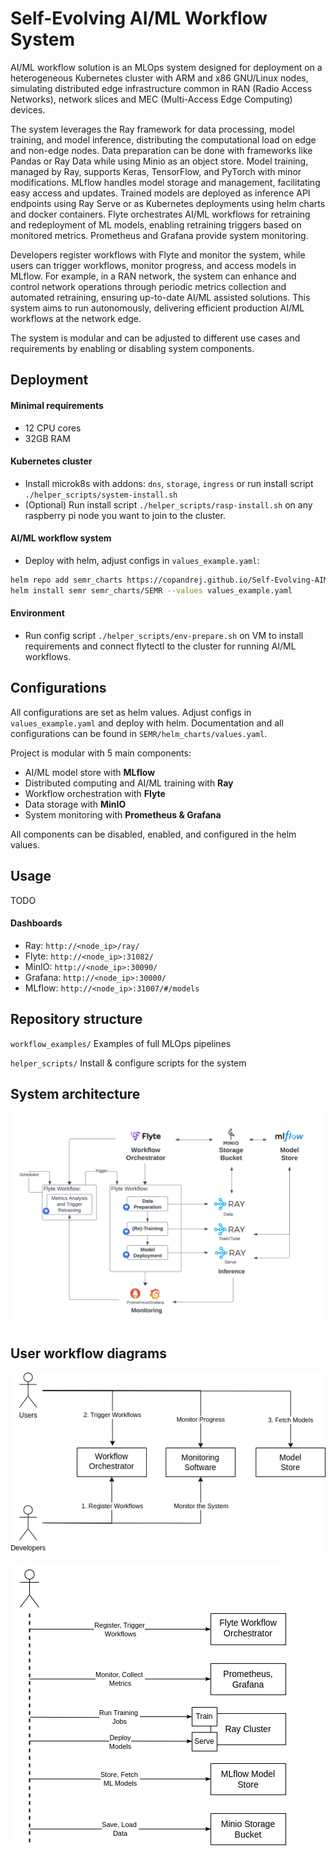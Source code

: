 # Self-Evolving AI/ML Workflow System

AI/ML workflow solution is an MLOps system designed for deployment on a heterogeneous Kubernetes cluster with ARM and x86 GNU/Linux nodes, simulating distributed edge infrastructure common in RAN (Radio Access Networks), network slices and MEC (Multi-Access Edge Computing) devices.

The system leverages the Ray framework for data processing, model training, and model inference, distributing the computational load on edge and non-edge nodes. 
Data preparation can be done with frameworks like Pandas or Ray Data while using Minio as an object store. 
Model training, managed by Ray, supports Keras, TensorFlow, and PyTorch with minor modifications.
MLflow handles model storage and management, facilitating easy access and updates. 
Trained models are deployed as inference API endpoints using Ray Serve or as Kubernetes deployments using helm charts and docker containers.
Flyte orchestrates AI/ML workflows for retraining and redeployment of ML models, enabling retraining triggers based on monitored metrics. 
Prometheus and Grafana provide system monitoring. 

Developers register workflows with Flyte and monitor the system, while users can trigger workflows, monitor progress, and access models in MLflow. 
For example, in a RAN network, the system can enhance and control network operations through periodic metrics collection and automated retraining, ensuring up-to-date AI/ML assisted solutions. 
This system aims to run autonomously, delivering efficient production AI/ML workflows at the network edge.

The system is modular and can be adjusted to different use cases and requirements by enabling or disabling system components.

## Deployment

#### Minimal requirements
- 12 CPU cores
- 32GB RAM

#### Kubernetes cluster
- Install microk8s with addons: `dns`, `storage`, `ingress` or run install script `./helper_scripts/system-install.sh`
- (Optional) Run install script `./helper_scripts/rasp-install.sh` on any raspberry pi node you want to join to the cluster.

#### AI/ML workflow system
- Deploy with helm, adjust configs in `values_example.yaml`:

```bash
helm repo add semr_charts https://copandrej.github.io/Self-Evolving-AIML-Workflow/
helm install semr semr_charts/SEMR --values values_example.yaml
```

#### Environment
- Run config script `./helper_scripts/env-prepare.sh` on VM to install requirements and connect flytectl to the cluster for running AI/ML workflows.

## Configurations

All configurations are set as helm values. Adjust configs in `values_example.yaml` and deploy with helm.
Documentation and all configurations can be found in `SEMR/helm_charts/values.yaml`.

Project is modular with 5 main components:
- AI/ML model store with **MLflow**
- Distributed computing and AI/ML training with **Ray**
- Workflow orchestration with **Flyte**
- Data storage with **MinIO**
- System monitoring with **Prometheus & Grafana**

All components can be disabled, enabled, and configured in the helm values.

## Usage

TODO

#### Dashboards
- Ray: `http://<node_ip>/ray/`
- Flyte: `http://<node_ip>:31082/`
- MinIO: `http://<node_ip>:30090/`
- Grafana: `http://<node_ip>:30000/`
- MLflow: `http://<node_ip>:31007/#/models`

## Repository structure

`workflow_examples/`
Examples of full MLOps pipelines

`helper_scripts/`
Install & configure scripts for the system

## System architecture

![arch](fig/arch.png)

## User workflow diagrams

![arch](fig/actor_workflow_diag.png)

![arch](fig/all_actors_workflow_diag.png)
